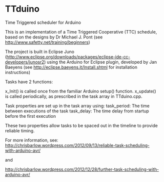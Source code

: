 TTduino
=======

Time Triggered scheduler for Arduino

This is an implementation of a Time Triggered Cooperative (TTC) schedule, based on the designs by Dr Michael J. Pont (see http://www.safetty.net/training/beginners)

The project is built in Eclipse Juno (http://www.eclipse.org/downloads/packages/eclipse-ide-cc-developers/junosr2) 
using the Arduino for Eclipse plugin, developed by Jan Baeyens (see http://eclipse.baeyens.it/Install.shtml for installation instructions)

Tasks have 2 functions:

x_Init() is called once from the familiar Arduino setup() function.
x_update() is called periodically, as prescribed in the task array in TTduino.cpp.

Task properties are set up in the task array using:
task_period: The time between executions of the task
task_delay: The time delay from startup before the first execution

These two properties allow tasks to be spaced out in the timeline to provide reliable timing.

For more information, see:
http://chrisbarlow.wordpress.com/2012/09/13/reliable-task-scheduling-with-arduino-avr/

and

http://chrisbarlow.wordpress.com/2012/12/28/further-task-scheduling-with-arduino-avr/
